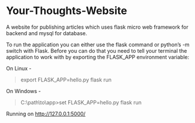 # Your-Thoughts-Website

A website for publishing articles which uses flask micro web framework for backend and mysql for database.

To run the application you can either use the flask command or python’s -m switch with Flask. Before you can do that you need to tell your terminal the application to work with by exporting the FLASK_APP environment variable:

On Linux -

> export FLASK_APP=hello.py
> flask run

On Windows -

> C:\path\to\app>set FLASK_APP=hello.py
> flask run

Running on http://127.0.0.1:5000/
